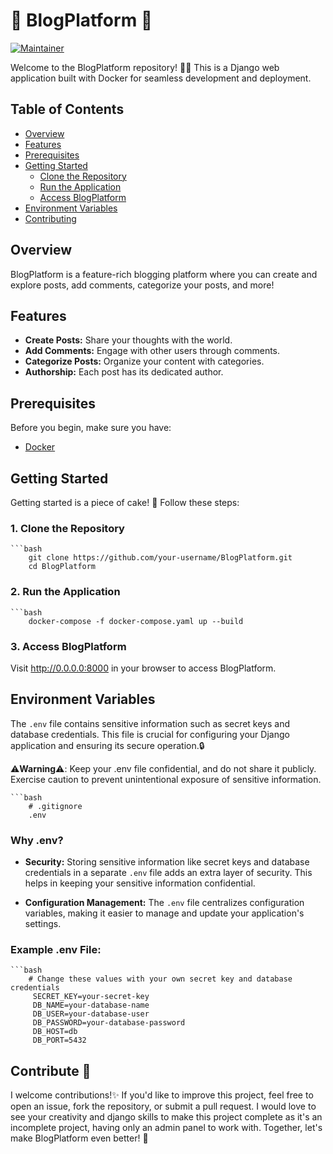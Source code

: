 # 🚢 BlogPlatform 🚀
[![Maintainer](https://img.shields.io/badge/Maintainer-MinaFatahi-blue)](mailto:fattahi123m@gmail.com)

Welcome to the BlogPlatform repository! 📝✨
This is a Django web application built with Docker for seamless development and deployment.

## Table of Contents

- [Overview](#overview)
- [Features](#features)
- [Prerequisites](#prerequisites)
- [Getting Started](#getting-started)
  - [Clone the Repository](#1-clone-the-repository)
  - [Run the Application](#2-run-the-application)
  - [Access BlogPlatform](#3-access-blogplatform)
- [Environment Variables](#environment-variables)
- [Contributing](#contribute)

## Overview

BlogPlatform is a feature-rich blogging platform where you can create and explore posts, add comments, categorize your posts, and more!

## Features

- **Create Posts:** Share your thoughts with the world.
- **Add Comments:** Engage with other users through comments.
- **Categorize Posts:** Organize your content with categories.
- **Authorship:** Each post has its dedicated author.

## Prerequisites

Before you begin, make sure you have:

- [Docker](https://www.docker.com/get-started)

## Getting Started
Getting started is a piece of cake! 🍰 Follow these steps:

### 1. Clone the Repository 

    ```bash
        git clone https://github.com/your-username/BlogPlatform.git
        cd BlogPlatform

### 2. Run the Application

    ```bash
        docker-compose -f docker-compose.yaml up --build

### 3. Access BlogPlatform
Visit http://0.0.0.0:8000 in your browser to access BlogPlatform.


## Environment Variables

The `.env` file contains sensitive information such as secret keys and database credentials. This file is crucial for configuring your Django application and ensuring its secure operation.🔒

⚠️**Warning**⚠️: Keep your .env file confidential, and do not share it publicly. Exercise caution to prevent unintentional exposure of sensitive information.
   
    ```bash
        # .gitignore
        .env

### Why .env?

- **Security:** Storing sensitive information like secret keys and database credentials in a separate `.env` file adds an extra layer of security. This helps in keeping your sensitive information confidential.

- **Configuration Management:** The `.env` file centralizes configuration variables, making it easier to manage and update your application's settings.

### Example .env File:

    ```bash
        # Change these values with your own secret key and database credentials
         SECRET_KEY=your-secret-key
         DB_NAME=your-database-name
         DB_USER=your-database-user
         DB_PASSWORD=your-database-password
         DB_HOST=db
         DB_PORT=5432

## Contribute 🤝
I welcome contributions!✨ If you'd like to improve this project, feel free to open an issue, fork the repository, or submit a pull request. I would love to see your creativity and django skills to make this project complete as it's an incomplete project, having only an admin panel to work with. Together, let's make BlogPlatform even better!  🚀

